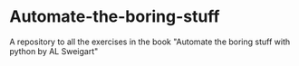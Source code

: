 # Automate-the-boring-stuff
A repository to all the exercises in the book "Automate the boring stuff with python by AL Sweigart"
